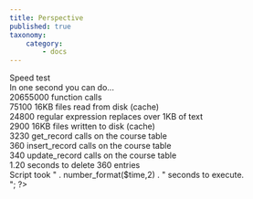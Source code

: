 ```yaml
---
title: Perspective
published: true
taxonomy:
    category:
        - docs
---
```


<html>
<body>
Speed test<br>
In one second you can do...<br>
20655000 function calls<br>
75100 16KB files read from disk (cache)<br>
24800 regular expression replaces over 1KB of text<br>
2900 16KB files written to disk (cache)<br>
3230 get_record calls on the course table<br>
360 insert_record calls on the course table<br>
340 update_record calls on the course table<br>
1.20 seconds to delete 360 entries<br>
Script took " . number_format($time,2) . " seconds to execute.<br>
"; ?><br>
 </body>   
    </html>
